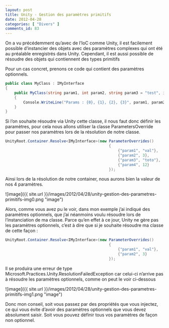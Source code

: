```yaml
---
layout: post
title: Unity - Gestion des paramètres primitifs
date: 2012-04-28
categories: [ "Divers" ]
comments_id: 83 
---
```


On a vu précédemment qu’avec de l’IoC comme Unity, il est facilement possible d’instancier des objets avec des paramètres complexes qui ont été au préalable enregistrés dans Unity. Cependant, il est aussi possible de résoudre des objets qui contiennent des types primitifs

Pour un cas concret, prenons ce code qui contient des paramètres optionnels.

```csharp
public class MyClass : IMyInterface  
{  
    public MyClass(string param1, int param2, string param3 = "test", int param4 = 42)  
    {  
        Console.WriteLine("Params : {0}, {1}, {2}, {3}", param1, param2, param3, param4);  
    }  
}
```

Si l’on souhaite résoudre via Unity cette classe, il nous faut donc définir les paramètres, pour cela nous allons utiliser la classe ParametersOverride pour passer nos paramètres lors de la résolution de notre classe.

```csharp
UnityRoot.Container.Resolve<IMyInterface>(new ParameterOverrides()  
                                              {  
                                                  {"param1", "val"},  
                                                  {"param2", 3},  
                                                  {"param3", "toto"},  
                                                  {"param4", 12}  
                                              });
```

Ainsi lors de la résolution de notre container, nous aurons bien la valeur de nos 4 paramètres.

![image]({{ site.url }}/images/2012/04/28/unity-gestion-des-parametres-primitifs-img0.png "image")

Alors, comme vous avez pu le voir, dans mon exemple j’ai indiqué des paramètres optionnels, que j’ai néanmoins voulu résoudre lors de l’instanciation de ma classe. Parce qu’en effet à ce jour, Unity ne gère pas les paramètres optionnels, c’est à dire que si je souhaite résoudre ma classe de cette façon :

```csharp
UnityRoot.Container.Resolve<IMyInterface>(new ParameterOverrides()  
                                              {  
                                                  {"param1", "val"},  
                                                  {"param2", 3}  
                                              });
```

Il se produira une erreur de type Microsoft.Practices.Unity.ResolutionFailedException car celui-ci n’arrive pas à résoudre les paramètres optionnels, comme on peut le voir ci-dessous

![image]({{ site.url }}/images/2012/04/28/unity-gestion-des-parametres-primitifs-img1.png "image")

Donc mon conseil, soit vous passez par des propriétés que vous injectez, ce qui vous évite d’avoir des paramètres optionnels que vous devez absolument saisir. Soit vous pouvez définir tous vos paramètres de façon non optionnel.
